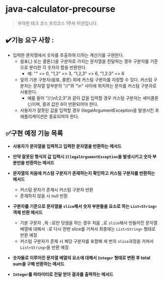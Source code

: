 # java-calculator-precourse
> 우아한 테크 코스 프리코스 1주차 미션입니다.

## ✔️기능 요구 사항 : 
- 입력한 문자열에서 숫자를 추출하여 더하는 계산기를 구현한다.
  - 쉼표(,) 또는 콜론(:)을 구분자로 가지는 문자열을 전달하는 경우 구분자를 기준으로 분리한 각 숫자의 합을 반환한다.
    - 예: "" => 0, "1,2" => 3, "1,2,3" => 6, "1,2:3" => 6
  - 앞의 기본 구분자(쉼표, 콜론) 외에 커스텀 구분자를 지정할 수 있다. 커스텀 구분자는 문자열 앞부분의 "//"와 "\n" 사이에 위치하는 문자를 커스텀 구분자로 사용한다.
    - 예를 들어 "//;\n1;2;3"과 같이 값을 입력할 경우 커스텀 구분자는 세미콜론(;)이며, 결과 값은 6이 반환되어야 한다.
  - 사용자가 잘못된 값을 입력할 경우 IllegalArgumentException을 발생시킨 후 애플리케이션은 종료되어야 한다.

## ✅구현 예정 기능 목록
- **사용자가 문자열을 입력하고 입력한 문자열을 반환하는 메서드**
- **만약 잘못된 형식의 값 입력시 `IllegalArgumentException`을 발생시키고 숫자 부분만을 반환하는 메서드**
- **문자열의 처음에 커스텀 구분자가 존재하는지 확인하고 커스텀 구분자를 반환하는 메서드**
  - 커스텀 문자가 존재시 커스텀 구분자 반환
  - 존재하지 않을 시 null 반환

- **구분자를 기준으로 문자열을 `slice`해서 숫자 부분들을 요소로 하는 `List<String>` 객체 반환 메서드**
  - 기본 구문자 `,`와 `:`로만 덧셈을 하는 경우 처음 `,`로 `slice`해서 만들어진 문자열 배열에 대해서 `:`로 다시 한번 slice를 거쳐서 최종에는 `List<String>` 형태로 반환 예정
  - 커스텀 구분자가 존재 시 해당 구분자를 포함해 세 번의 `slice`과정을 거쳐서 `List<String>`을 반환 예정
- **숫자들로 이루어진 문자열 배열의 요소에 대해서 `Integer` 형태로 변환 후 total sum을 구해 반환하는 메서드**
- **`Integer`를 파라미터로 전달 받아 결과를 출력하는 메서드**